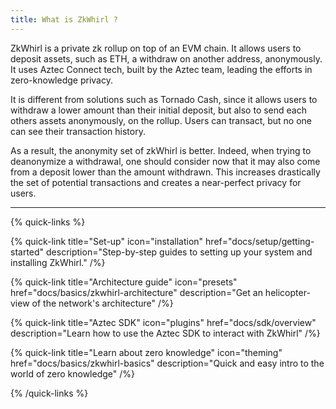 ```yaml
---
title: What is ZkWhirl ?
---
```


ZkWhirl is a private zk rollup on top of an EVM chain. It allows users to deposit assets, such as ETH, a withdraw on another address, anonymously. It uses Aztec Connect tech, built by the Aztec team, leading the efforts in zero-knowledge privacy.

It is different from solutions such as Tornado Cash, since it allows users to withdraw a lower amount than their initial deposit, but also to send each others assets anonymously, on the rollup. Users can transact, but no one can see their transaction history.

As a result, the anonymity set of zkWhirl is better. Indeed, when trying to deanonymize a withdrawal, one should consider now that it may also come from a deposit lower than the amount withdrawn. This increases drastically the set of potential transactions and creates a near-perfect privacy for users.

---

{% quick-links %}

{% quick-link title="Set-up" icon="installation" href="docs/setup/getting-started" description="Step-by-step guides to setting up your system and installing ZkWhirl." /%}

{% quick-link title="Architecture guide" icon="presets" href="docs/basics/zkwhirl-architecture" description="Get an helicopter-view of the network's architecture" /%}

{% quick-link title="Aztec SDK" icon="plugins" href="docs/sdk/overview" description="Learn how to use the Aztec SDK to interact with ZkWhirl" /%}

{% quick-link title="Learn about zero knowledge" icon="theming" href="docs/basics/zkwhirl-basics" description="Quick and easy intro to the world of zero knowledge" /%}

{% /quick-links %}




